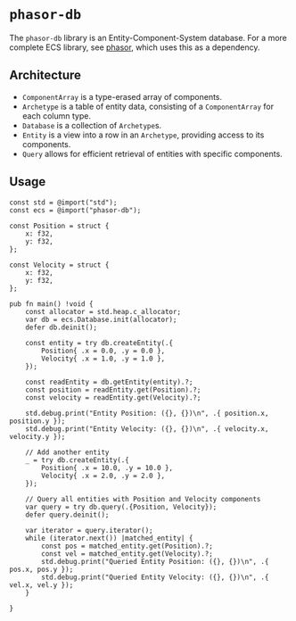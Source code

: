 # `phasor-db`

The `phasor-db` library is an Entity-Component-System database. For a more complete ECS library, see [phasor](https://github.com/b33j0r/phasor), which uses this as a dependency.

## Architecture

- `ComponentArray` is a type-erased array of components.
- `Archetype` is a table of entity data, consisting of a `ComponentArray` for each column type.
- `Database` is a collection of `Archetype`s.
- `Entity` is a view into a row in an `Archetype`, providing access to its components.
- `Query` allows for efficient retrieval of entities with specific components.

## Usage

```zig
const std = @import("std");
const ecs = @import("phasor-db");

const Position = struct {
    x: f32,
    y: f32,
};

const Velocity = struct {
    x: f32,
    y: f32,
};

pub fn main() !void {
    const allocator = std.heap.c_allocator;
    var db = ecs.Database.init(allocator);
    defer db.deinit();

    const entity = try db.createEntity(.{
        Position{ .x = 0.0, .y = 0.0 },
        Velocity{ .x = 1.0, .y = 1.0 },
    });

    const readEntity = db.getEntity(entity).?;
    const position = readEntity.get(Position).?;
    const velocity = readEntity.get(Velocity).?;

    std.debug.print("Entity Position: ({}, {})\n", .{ position.x, position.y });
    std.debug.print("Entity Velocity: ({}, {})\n", .{ velocity.x, velocity.y });

    // Add another entity
    _ = try db.createEntity(.{
        Position{ .x = 10.0, .y = 10.0 },
        Velocity{ .x = 2.0, .y = 2.0 },
    });

    // Query all entities with Position and Velocity components
    var query = try db.query(.{Position, Velocity});
    defer query.deinit();

    var iterator = query.iterator();
    while (iterator.next()) |matched_entity| {
        const pos = matched_entity.get(Position).?;
        const vel = matched_entity.get(Velocity).?;
        std.debug.print("Queried Entity Position: ({}, {})\n", .{ pos.x, pos.y });
        std.debug.print("Queried Entity Velocity: ({}, {})\n", .{ vel.x, vel.y });
    }

}
```
